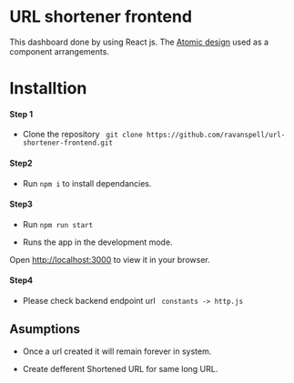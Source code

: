 # URL shortener frontend

  

This dashboard done by using React js. The [Atomic design](https://medium.com/@janelle.wg/atomic-design-pattern-how-to-structure-your-react-application-2bb4d9ca5f97) used as a component arrangements.

  

# Installtion

  

#### Step 1

  

- Clone the repository `` git clone https://github.com/ravanspell/url-shortener-frontend.git``

  

#### Step2

  

- Run `` npm i `` to install dependancies.

  

#### Step3

  

- Run `` npm run start ``

- Runs the app in the development mode.

  

Open [http://localhost:3000](http://localhost:3000) to view it in your browser.

  

#### Step4

  

- Please check backend endpoint url `` constants -> http.js``


## Asumptions

  

- Once a url created it will remain forever in system.

- Create defferent Shortened URL for same long URL.